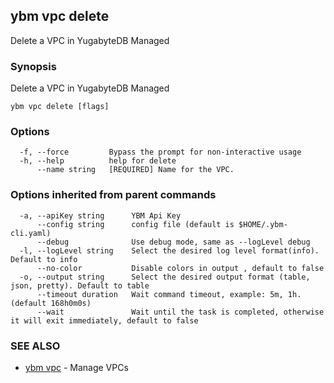## ybm vpc delete

Delete a VPC in YugabyteDB Managed

### Synopsis

Delete a VPC in YugabyteDB Managed

```
ybm vpc delete [flags]
```

### Options

```
  -f, --force         Bypass the prompt for non-interactive usage
  -h, --help          help for delete
      --name string   [REQUIRED] Name for the VPC.
```

### Options inherited from parent commands

```
  -a, --apiKey string      YBM Api Key
      --config string      config file (default is $HOME/.ybm-cli.yaml)
      --debug              Use debug mode, same as --logLevel debug
  -l, --logLevel string    Select the desired log level format(info). Default to info
      --no-color           Disable colors in output , default to false
  -o, --output string      Select the desired output format (table, json, pretty). Default to table
      --timeout duration   Wait command timeout, example: 5m, 1h. (default 168h0m0s)
      --wait               Wait until the task is completed, otherwise it will exit immediately, default to false
```

### SEE ALSO

* [ybm vpc](ybm_vpc.md)	 - Manage VPCs

